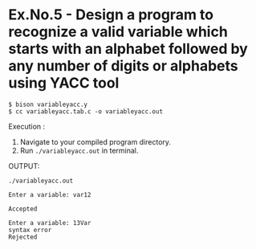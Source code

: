 # Ex.No.5 - Design a program to recognize a valid variable which starts with an alphabet followed by any number of digits or alphabets using YACC tool

```
$ bison variableyacc.y
$ cc variableyacc.tab.c -o variableyacc.out
```

Execution :

1. Navigate to your compiled program directory.
2. Run `./variableyacc.out` in terminal.

OUTPUT:


`./variableyacc.out`
```
Enter a variable: var12

Accepted
```

```
Enter a variable: 13Var
syntax error
Rejected
```